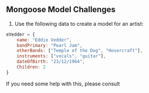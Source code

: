 ## Mongoose Model Challenges

1. Use the following data to create a model for an artist:
```js
eVedder = {
    name: "Eddie Vedder",
    bandPrimary: "Pearl Jam",
    otherBands: ["Temple of the Dog", "Hovercraft"],
    instruments: ["vocals", "guitar"],
    dateOfBirth: "23/12/1964",
    Children: 2
}
```
If you need some help with this, please consult 